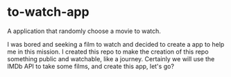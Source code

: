 # to-watch-app
A application that randomly choose a movie to watch.

I was bored and seeking a film to watch and decided to create a app to help me in this mission.
I created this repo to make the creation of this repo something public and watchable, like a journey.
Certainly we will use the IMDb API to take some films, and create this app, let's go?
